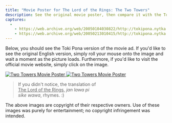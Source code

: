 ```yaml
---
title: "Movie Poster for The Lord of the Rings: The Two Towers"
description: See the original movie poster, then compare it with the Toki Pona version.
captures:
  -
    - https://web.archive.org/web/20050104030822/http://tokipona.nytka.org:80/image/lotr2.html
    - https://web.archive.org/web/20050213010415/http://tokipona.nytka.org:80/image/lotr2.html
---
```


Below, you should see the Toki Pona version of the movie ad. If you'd like to see the original English version, simply roll your mouse onto the image and wait a moment as the picture loads. Furthermore, if you'd like to visit the official movie website, simply click on the image.

<a href="http://www.lordoftherings.net/">
<img alt="Two Towers Movie Poster" />

<img alt="Two Towers Movie Poster" />
</a>

> If you didn't notice, the translation of  
> <u>The Lord of the Rings</u>, *jan lawa pi  
> sike wawa*, rhymes. :)


The above images are copyright of their respective owners.
Use of these images was purely for entertainment; no copyright
infringement was intended. 
